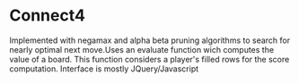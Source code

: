 Connect4
========
Implemented with negamax and alpha beta pruning algorithms to search for nearly optimal next move.Uses an evaluate function wich computes the value of a board. This function considers a player's filled rows for the score computation. Interface is mostly JQuery/Javascript
